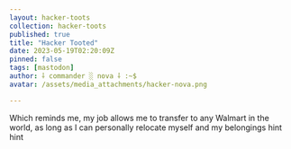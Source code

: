 ```yaml
---
layout: hacker-toots
collection: hacker-toots
published: true
title: "Hacker Tooted"
date: 2023-05-19T02:20:09Z
pinned: false
tags: [mastodon]
author: ⸸ commander ░ nova ⸸ :~$
avatar: /assets/media_attachments/hacker-nova.png

---
```


<p>Which reminds me, my job allows me to transfer to any Walmart in the world, as long as I can personally relocate myself and my belongings hint hint</p>


